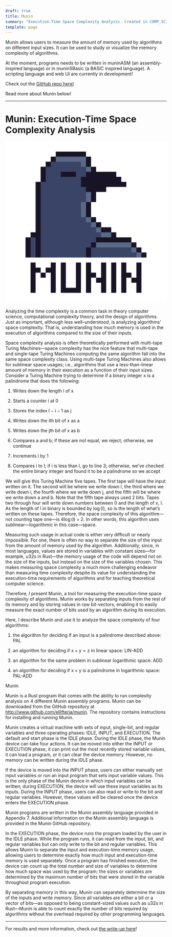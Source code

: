 ```yaml
---
draft: true
title: Munin
summary: "Execution-Time Space Complexity Analysis. Created in COMP_SCI 335: Theory of Computation @ NU. Nov 2023–Dec 2023."
template: page
---
```


Munin allows users to measure the amount of memory used by algorithms on different input sizes.
It can be used to study or visualize the memory complexity of algorithms.

At the moment, programs needs to be written in muninASM (an assembly-inspired language) or in muninSBasic (a BASIC inspired language).
A scripting language and web UI are currently in development!

Check out the [GitHub repo here!](https://github.com/ellifteria/munin)

Read more about Munin below!

---

# Munin: Execution-Time Space Complexity Analysis

![munin logo](logo.png)

Analyzing the time complexity is a common task in theory computer science, computational complexity theory, and the design of algorithms. Just as important, although less well-understood, is analyzing algorithms’ space complexity. That is, understanding how much memory is used in the execution of algorithms compared to the size of their inputs.

Space complexity analysis is often theoretically performed with multi-tape Turing Machines—space complexity has the nice feature that multi-tape and single-tape Turing Machines computing the same algorithm fall into the same space complexity class. Using multi-tape Turing Machines also allows for sublinear space usages; i.e., algorithms that use a less-than-linear amount of memory in their execution as a function of their input sizes. Consider a Turing Machine trying to determine if a binary integer x is a palindrome that does the following:

1.  Writes down the length l of x

2.  Starts a counter i at 0

3.  Stores the index l − i − 1 as j

4.  Writes down the ith bit of x as a

5.  Writes down the jth bit of x as b

6.  Compares a and b; if these are not equal, we reject; otherwise, we continue

7.  Increments i by 1

8.  Compares i to l; if i is less than l, go to line 3; otherwise, we’ve checked the entire binary integer and found it to be a palindrome so we accept

We will give this Turing Machine five tapes. The first tape will have the input written on it. The second will be where we write down l, the third where we write down i, the fourth where we write down j, and the fifth will be where we write down a and b. Note that the fifth tape always used 2 bits. Tapes two through four will write down numbers between 0 and the length of x, l. As the length of l in binary is bounded by log (l), so is the length of what’s written on these tapes. Therefore, the space complexity of this algorithm—not counting tape one—is 4log (l) + 2. In other words, this algorithm uses sublinear—logarithmic in this case—space.

Measuring such usage in actual code is either very difficult or nearly impossible. For one, there is often no way to separate the size of the input from the amount of memory used by the algorithm. Additionally, since, in most languages, values are stored in variables with constant sizes—for example, u32s in Rust—the memory usage of the code will depend not on the size of the inputs, but instead on the size of the variables chosen. This makes measuring space complexity a much more challenging endeavor than measuring time complexity despite its value for understanding the execution-time requirements of algorithms and for teaching theoretical computer science.

Therefore, I present Munin, a tool for measuring the execution-time space complexity of algorithms. Munin works by separating inputs from the rest of its memory and by storing values in raw bit-vectors, enabling it to easily measure the exact number of bits used by an algorithm during its execution.

Here, I describe Munin and use it to analyze the space complexity of four algorithms:

1.  the algorithm for deciding if an input is a palindrome described above: PAL

2.  an algorithm for deciding if x + y = z in linear space: LIN-ADD

3.  an algorithm for the same problem in sublinear logarithmic space: ADD

4.  an algorithm for deciding if x + y is a palindrome in logarithmic space: PAL-ADD

Munin

Munin is a Rust program that comes with the ability to run complexity analysis on 4 different Munin assembly programs. Munin can be downloaded from the GitHub repository at http://www.github.com/ellifteria/munin. The repository contains instructions for installing and running Munin.

Munin creates a virtual machine with sets of input, single-bit, and regular variables and three operating phases: IDLE, INPUT, and EXECUTION. The default and start phase is the IDLE phase. During the IDLE phase, the Munin device can take four actions. It can be moved into either the INPUT or EXECUTION phase, it can print out the most recently stored variable values, it can load a program, or it can clear the device memory. However, no memory can be written during the IDLE phase.

If the device is moved into the INPUT phase, users can either manually set input variables or run an input program that sets input variable values. This is the only phase of the Munin device in which input variables can be written; during EXECUTION, the device will use these input variables as its inputs. During the INPUT phase, users can also read or write to the bit and regular variables. However, these values will be cleared once the device enters the EXECUTION phase.

Munin programs are written in the Munin assembly language provided in Appendix 7. Additional information on the Munin assembly language is provided in the Munin GitHub repository.

In the EXECUTION phase, the device runs the program loaded by the user in the IDLE phase. While the program runs, it can read from the input, bit, and regular variables but can only write to the bit and regular variables. This allows Munin to separate the input and execution-time memory usage, allowing users to determine exactly how much input and execution-time memory is used separately. Once a program has finished execution, the device can count up the total number and size of variables to determine how much space was used by the program; the sizes or variables are determined by the maximum number of bits that were stored in the variable throughout program execution.

By separating memory in this way, Munin can separately determine the size of the inputs and write memory. Since all variables are either a bit or a vector of bits—as opposed to being constant-sized values such as u32s in Rust—Munin is able to count exactly the number of bits required by algorithms without the overhead required by other programming languages.

---

For results and more information, check out [the write-up here](https://github.com/ellifteria/munin/blob/8641e4e901234eeab4e0c219fe8bafe83deacdd0/writeup/eberes-final-335.pdf)!
